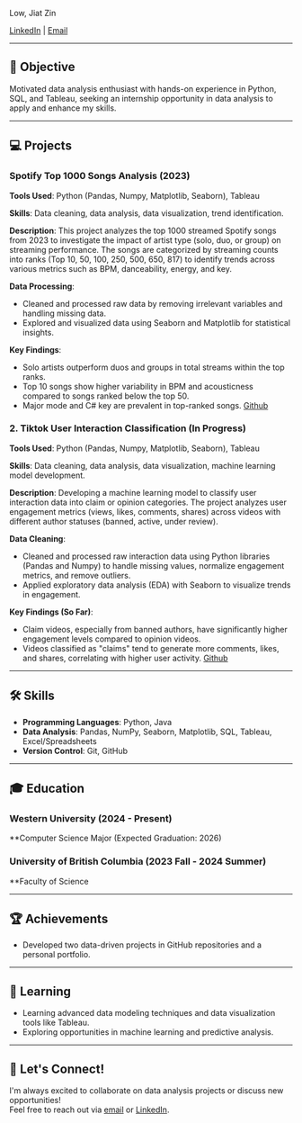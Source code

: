 Low, Jiat Zin

[LinkedIn](https://www.linkedin.com/in/jiatzin-low-9b832a290/) | [Email](mailto:lowjiatzzz@gmail.com)

---

## 🎯 Objective
Motivated data analysis enthusiast with hands-on experience in Python, SQL, and Tableau, seeking an internship opportunity in data analysis to apply and enhance my skills.

---

## 💻 Projects

### Spotify Top 1000 Songs Analysis (2023)
**Tools Used**: Python (Pandas, Numpy, Matplotlib, Seaborn), Tableau 

**Skills**: Data cleaning, data analysis, data visualization, trend identification.

**Description**: This project analyzes the top 1000 streamed Spotify songs from 2023 to investigate the impact of artist type (solo, duo, or group) on streaming performance. The songs are categorized by streaming counts into ranks (Top 10, 50, 100, 250, 500, 650, 817) to identify trends across various metrics such as BPM, danceability, energy, and key.

**Data Processing**:  
- Cleaned and processed raw data by removing irrelevant variables and handling missing data.
- Explored and visualized data using Seaborn and Matplotlib for statistical insights.

**Key Findings**:  
- Solo artists outperform duos and groups in total streams within the top ranks.
- Top 10 songs show higher variability in BPM and acousticness compared to songs ranked below the top 50.
- Major mode and C# key are prevalent in top-ranked songs.
[Github](https://github.com/low122/Spotify-music-trend)

### 2. **Tiktok User Interaction Classification (In Progress)**
**Tools Used**: Python (Pandas, Numpy, Matplotlib, Seaborn), Tableau

**Skills**: Data cleaning, data analysis, data visualization, machine learning model development.

**Description**: Developing a machine learning model to classify user interaction data into claim or opinion categories. The project analyzes user engagement metrics (views, likes, comments, shares) across videos with different author statuses (banned, active, under review).

**Data Cleaning**:
- Cleaned and processed raw interaction data using Python libraries (Pandas and Numpy) to handle missing values, normalize engagement metrics, and remove outliers.
- Applied exploratory data analysis (EDA) with Seaborn to visualize trends in engagement.

**Key Findings (So Far)**:
- Claim videos, especially from banned authors, have significantly higher engagement levels compared to opinion videos.
- Videos classified as "claims" tend to generate more comments, likes, and shares, correlating with higher user activity.
[Github](https://github.com/low122/Spotify-music-trend)

---

## 🛠️ Skills
- **Programming Languages**: Python, Java
- **Data Analysis**: Pandas, NumPy, Seaborn, Matplotlib, SQL, Tableau, Excel/Spreadsheets
- **Version Control**: Git, GitHub

---
## 🎓 Education

### Western University (2024 - Present)
**Computer Science Major (Expected Graduation: 2026) 

### University of British Columbia (2023 Fall - 2024 Summer)
**Faculty of Science

---

## 🏆 Achievements
- Developed two data-driven projects in GitHub repositories and a personal portfolio.

---

## 🌱 Learning
- Learning advanced data modeling techniques and data visualization tools like Tableau.
- Exploring opportunities in machine learning and predictive analysis.

---

## 🤝 Let's Connect!
I'm always excited to collaborate on data analysis projects or discuss new opportunities!  
Feel free to reach out via [email](mailto:lowjiatzzz@gmail.com) or [LinkedIn](https://www.linkedin.com/in/jiatzin-low-9b832a290/).
